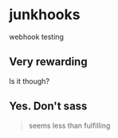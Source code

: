# junkhooks
webhook testing
## Very rewarding

Is it though?

## Yes.  Don't sass

> seems less than fulfilling
